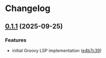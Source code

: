 # Changelog

## [0.1.1](https://github.com/albertocavalcante/groovy-lsp/compare/v0.1.0...v0.1.1) (2025-09-25)


### Features

* initial Groovy LSP implementation ([e4b7c39](https://github.com/albertocavalcante/groovy-lsp/commit/e4b7c391d0bfd6945155325d9413f80c917760f9))
